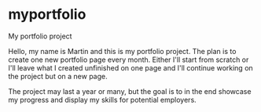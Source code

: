 # myportfolio
My portfolio project<br />

Hello, my name is Martin and this is my portfolio project. 
The plan is to create one new portfolio page every month. Either I'll start from scratch or I'll leave what I created unfinished on one page and I'll continue working on the project but on a new page. 

The project may last a year or many, but the goal is to in the end showcase my progress and display my skills for potential employers. 
